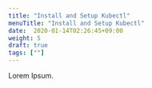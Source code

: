 ```yaml
---
title: "Install and Setup Kubectl"
menuTitle: "Install and Setup Kubectl"
date:  2020-01-14T02:26:45+09:00
weight: 5
draft: true
tags: [""]
---
```


Lorem Ipsum.